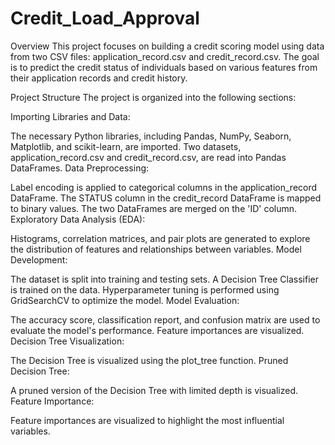 # Credit_Load_Approval

Overview
This project focuses on building a credit scoring model using data from two CSV files: application_record.csv and credit_record.csv. The goal is to predict the credit status of individuals based on various features from their application records and credit history.

Project Structure
The project is organized into the following sections:

Importing Libraries and Data:

The necessary Python libraries, including Pandas, NumPy, Seaborn, Matplotlib, and scikit-learn, are imported.
Two datasets, application_record.csv and credit_record.csv, are read into Pandas DataFrames.
Data Preprocessing:

Label encoding is applied to categorical columns in the application_record DataFrame.
The STATUS column in the credit_record DataFrame is mapped to binary values.
The two DataFrames are merged on the 'ID' column.
Exploratory Data Analysis (EDA):

Histograms, correlation matrices, and pair plots are generated to explore the distribution of features and relationships between variables.
Model Development:

The dataset is split into training and testing sets.
A Decision Tree Classifier is trained on the data.
Hyperparameter tuning is performed using GridSearchCV to optimize the model.
Model Evaluation:

The accuracy score, classification report, and confusion matrix are used to evaluate the model's performance.
Feature importances are visualized.
Decision Tree Visualization:

The Decision Tree is visualized using the plot_tree function.
Pruned Decision Tree:

A pruned version of the Decision Tree with limited depth is visualized.
Feature Importance:

Feature importances are visualized to highlight the most influential variables.
